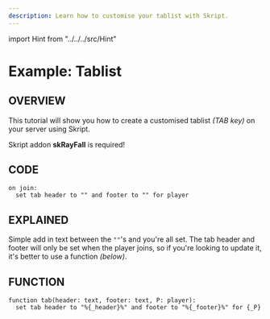 ```yaml
---
description: Learn how to customise your tablist with Skript.
---
```


import Hint from "../../../src/Hint"

# Example: Tablist

## OVERVIEW

This tutorial will show you how to create a customised tablist _\(TAB key\)_ on your server using Skript.

<Hint style="info">
Skript addon <strong>skRayFall</strong> is required!
</Hint>

## CODE

```text
on join:
  set tab header to "" and footer to "" for player
```

## EXPLAINED

Simple add in text between the `""`'s and you're all set. The tab header and footer will only be set when the player joins, so if you're looking to update it, it's better to use a function _\(below\)_.

## FUNCTION

```text
function tab(header: text, footer: text, P: player):
  set tab header to "%{_header}%" and footer to "%{_footer}%" for {_P}
```
